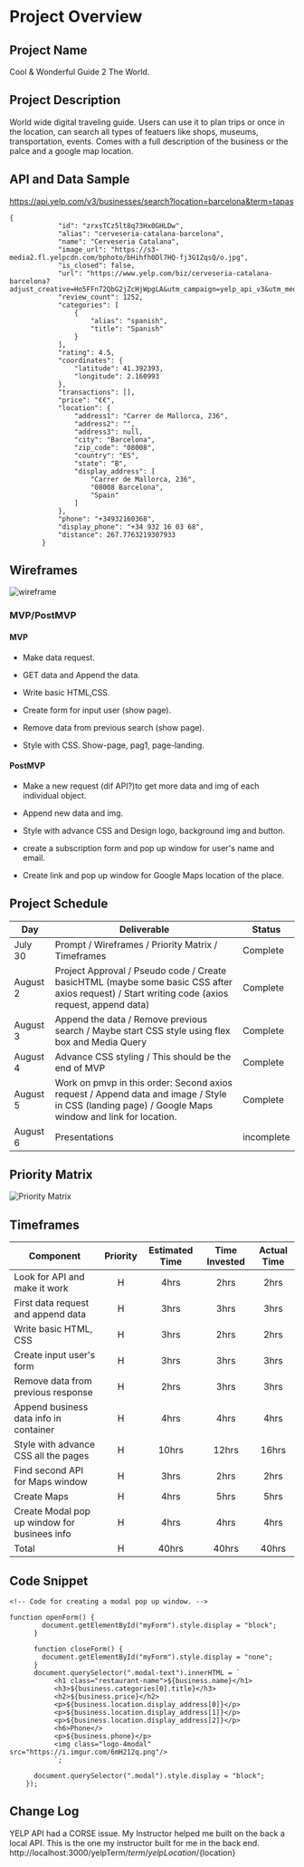 # Project Overview

## Project Name

Cool & Wonderful Guide 2 The World.

## Project Description

World wide digital traveling guide. Users can use it to plan trips or once in the location, can search all types of featuers like shops, museums,  transportation, events. Comes with a full description of the business or the palce and a google map location.

## API and Data Sample

https://api.yelp.com/v3/businesses/search?location=barcelona&term=tapas


```
{
            "id": "zrxsTCz5lt8q73Hx0GHLDw",
            "alias": "cerveseria-catalana-barcelona",
            "name": "Cerveseria Catalana",
            "image_url": "https://s3-media2.fl.yelpcdn.com/bphoto/bHihfh0Dl7HQ-fj3G1ZqsQ/o.jpg",
            "is_closed": false,
            "url": "https://www.yelp.com/biz/cerveseria-catalana-barcelona?adjust_creative=Ho5FFn72QbG2jZcHjWpgLA&utm_campaign=yelp_api_v3&utm_medium=api_v3_business_search&utm_source=Ho5FFn72QbG2jZcHjWpgLA",
            "review_count": 1252,
            "categories": [
                {
                    "alias": "spanish",
                    "title": "Spanish"
                }
            ],
            "rating": 4.5,
            "coordinates": {
                "latitude": 41.392393,
                "longitude": 2.160993
            },
            "transactions": [],
            "price": "€€",
            "location": {
                "address1": "Carrer de Mallorca, 236",
                "address2": "",
                "address3": null,
                "city": "Barcelona",
                "zip_code": "08008",
                "country": "ES",
                "state": "B",
                "display_address": [
                    "Carrer de Mallorca, 236",
                    "08008 Barcelona",
                    "Spain"
                ]
            },
            "phone": "+34932160368",
            "display_phone": "+34 932 16 03 68",
            "distance": 267.7763219307933
        }
```

## Wireframes

![wireframe](https://i.imgur.com/7SthxGj.png)

### MVP/PostMVP

 

#### MVP 

- Make data request.

- GET data and Append the data.

- Write basic HTML,CSS.

- Create form for input user (show page).
 
- Remove data from previous search (show page).

- Style with CSS. Show-page, pag1, page-landing.
 
#### PostMVP  

- Make a new request (dif API?)to get more data and img of each individual object.

- Append new data and img.

- Style with advance CSS and Design logo, background img and button.

- create a subscription form and pop up window for  user's name and email.

- Create link and pop up window for Google Maps location of the place.

## Project Schedule

|  Day | Deliverable | Status
|---|---| ---|
|July 30 | Prompt / Wireframes / Priority Matrix / Timeframes |Complete
|August 2| Project Approval / Pseudo code / Create basicHTML (maybe some basic CSS after axios request) / Start writing code (axios request, append data)| Complete
|August 3| Append the data / Remove previous search / Maybe start CSS style using flex box and Media Query| Complete
|August 4| Advance CSS styling / This should be the end of MVP |Complete
|August 5| Work on pmvp in this order: Second axios request /  Append data and image / Style in CSS (landing page)  / Google Maps window and link for location.| Complete
|August 6| Presentations | incomplete

## Priority Matrix

![Priority Matrix](https://i.imgur.com/tQfGDDB.png)

## Timeframes

| Component | Priority | Estimated Time | Time Invested | Actual Time |
| --- | :---: |  :---: | :---: | :---: |
| Look for API and make it work | H | 4hrs| 2hrs | 2hrs |
| First data request and append data | H | 3hrs| 3hrs | 3hrs |
| Write basic HTML, CSS | H | 3hrs | 2hrs | 2hrs |
| Create input user's form | H | 3hrs | 3hrs | 3hrs |
| Remove data from previous response | H | 2hrs | 3hrs | 3hrs |
| Append business data info in container | H | 4hrs | 4hrs | 4hrs |
| Style with advance CSS all the pages | H | 10hrs | 12hrs | 16hrs |
| Find second API for Maps window | H | 3hrs | 2hrs | 2hrs |
| Create Maps | H | 4hrs | 5hrs | 5hrs |
| Create Modal pop up window for businees info | H | 4hrs | 4hrs | 4hrs |
| Total | H | 40hrs| 40hrs | 40hrs |

## Code Snippet

 

```
<!-- Code for creating a modal pop up window. -->

function openForm() {
        document.getElementById("myForm").style.display = "block";
      }

      function closeForm() {
        document.getElementById("myForm").style.display = "none";
      }
      document.querySelector(".modal-text").innerHTML = `
           <h1 class="restaurant-name">${business.name}</h1>
           <h3>${business.categories[0].title}</h3>
           <h2>${business.price}</h2>
           <p>${business.location.display_address[0]}</p>
           <p>${business.location.display_address[1]}</p>
           <p>${business.location.display_address[2]}</p>
           <h6>Phone</>
           <p>${business.phone}</p>
           <img class="logo-4modal" src="https://i.imgur.com/6mH212q.png"/>
           `;

      document.querySelector(".modal").style.display = "block";
    });
```

## Change Log
YELP API had a CORSE issue. My Instructor helped me built on the back a local API. 
This is the one my instructor built for me in the back end.
http://localhost:3000/yelpTerm/${term}/yelpLocation/${location}
